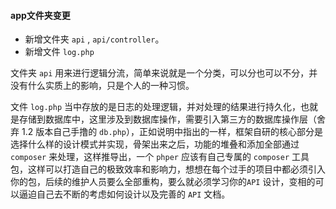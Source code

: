 #### app文件夹变更
 - 新增文件夹 `api` , `api/controller`。
 - 新增文件 `log.php`

文件夹 `api` 用来进行逻辑分流，简单来说就是一个分类，可以分也可以不分，并没有什么实质上的影响，只是个人的一种习惯。

文件 `log.php` 当中存放的是日志的处理逻辑，并对处理的结果进行持久化，也就是存储到数据库中，这里涉及到数据库操作，需要引入第三方的数据库操作层（舍弃 1.2 版本自己手撸的 `db.php`），正如说明中指出的一样，框架自研的核心部分是选择什么样的设计模式并实现，骨架出来之后，功能的堆叠和添加全部通过 `composer` 来处理，这样推导出，一个 `phper` 应该有自己专属的 `composer` 工具包，这样可以打造自己的极致效率和影响力，想想在每个过手的项目中都必须引入你的包，后续的维护人员要么全部重构，要么就必须学习你的`API` 设计，变相的可以逼迫自己去不断的考虑如何设计以及完善的 `API` 文档。
